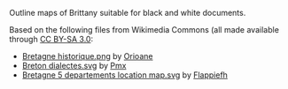 Outline maps of Brittany suitable for black and white documents.

Based on the following files from Wikimedia Commons (all made available through [CC BY-SA 3.0](https://creativecommons.org/licenses/by-sa/3.0/deed.en):

* [Bretagne historique.png](https://commons.wikimedia.org/wiki/File:Bretagne_historique.png) by [Orioane](https://commons.wikimedia.org/wiki/User:Orioane)
* [Breton dialectes.svg](https://commons.wikimedia.org/wiki/File:Breton_dialectes.svg) by [Pmx](https://commons.wikimedia.org/wiki/User:Pmx)
* [Bretagne 5 departements location map.svg](https://commons.wikimedia.org/wiki/File:Bretagne_5_departements_location_map.svg) by [Flappiefh](https://commons.wikimedia.org/wiki/User:Flappiefh)
